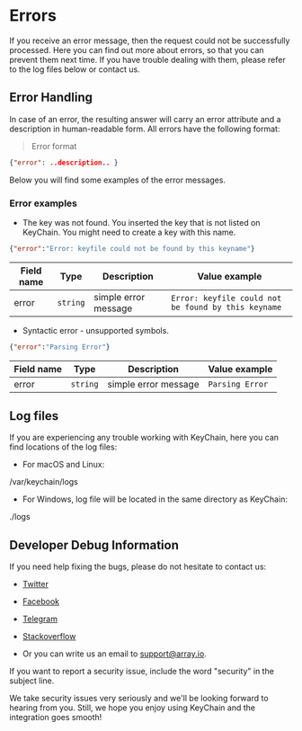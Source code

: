 # Errors

<aside class="notice">
If you receive an error message, then the request could not be successfully processed. Here you can find out more about errors, so that you can prevent them next time. If you have trouble dealing with them, please refer to the log files below or contact us.
</aside>

## Error Handling

In case of an error, the resulting answer will carry an error attribute and a description in human-readable form.
All errors have the following format: 

> Error format

```json
{"error": ..description.. }
```

Below you will find some examples of the error messages.

### Error examples

- The key was not found. You inserted the key that is not listed on KeyChain. You might need to create a key with this name.

```json
{"error":"Error: keyfile could not be found by this keyname"}
```

**Field name**|**Type**|**Description**|**Value example**
---|---|---|---
error|`string`|simple error message|`Error: keyfile could not be found by this keyname`



- Syntactic error - unsupported symbols. 

```json
{"error":"Parsing Error"}
```

**Field name**|**Type**|**Description**|**Value example**
---|---|---|---
error|`string`|simple error message|`Parsing Error`

## Log files

If you are experiencing any trouble working with KeyChain, here you can find locations of the log files:

- For macOS and Linux:

/var/keychain/logs

- For Windows, log file will be located in the same directory as KeyChain:

./logs

## Developer Debug Information
 
If you need help fixing the bugs, please do not hesitate to contact us:

- [Twitter](https://twitter.com/ProjectArray)

- [Facebook](https://www.facebook.com/Array.IO/)

- [Telegram](https://t.me/arrayio)

- [Stackoverflow](https://stackoverflow.com/users/10429540/array-io)

- Or you can write us an email to support@array.io. 

If you want to report a security issue, include the word "security" in the subject line.

We take security issues very seriously and we'll be looking forward to hearing from you. Still, we hope you enjoy using KeyChain and the integration goes smooth! 
